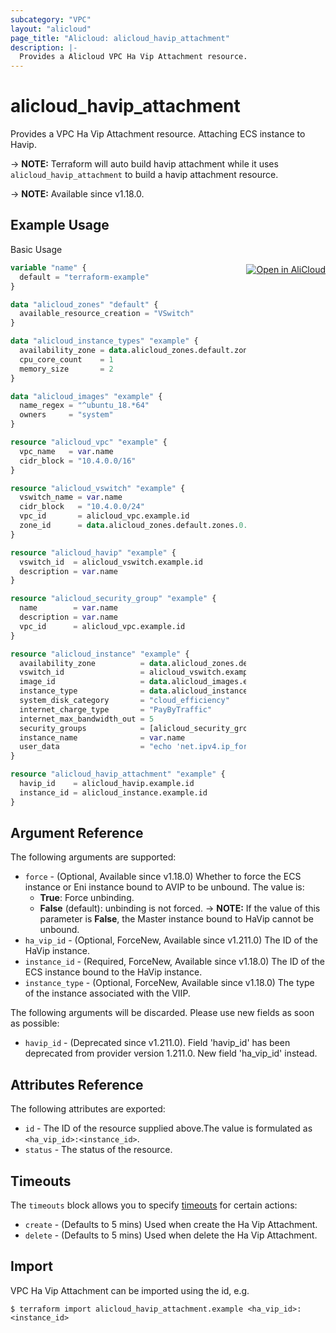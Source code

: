 ```yaml
---
subcategory: "VPC"
layout: "alicloud"
page_title: "Alicloud: alicloud_havip_attachment"
description: |-
  Provides a Alicloud VPC Ha Vip Attachment resource.
---
```


# alicloud_havip_attachment

Provides a VPC Ha Vip Attachment resource. Attaching ECS instance to Havip.

-> **NOTE:** Terraform will auto build havip attachment while it uses `alicloud_havip_attachment` to build a havip attachment resource.

-> **NOTE:** Available since v1.18.0.

## Example Usage
<div class="oics-button" style="float: right;margin: 0 0 -40px 0;">
  <a href="https://api.aliyun.com/api-tools/terraform?resource=alicloud_havip_attachment&exampleId=ce6b1a15-7065-15d7-ab53-6913f9c44ac875aab10f&activeTab=example&spm=docs.r.havip_attachment.0.ce6b1a1570" target="_blank">
    <img alt="Open in AliCloud" src="https://img.alicdn.com/imgextra/i1/O1CN01hjjqXv1uYUlY56FyX_!!6000000006049-55-tps-254-36.svg" style="max-height: 44px; margin: 32px auto; max-width: 100%;">
  </a>
</div>

Basic Usage

```terraform
variable "name" {
  default = "terraform-example"
}

data "alicloud_zones" "default" {
  available_resource_creation = "VSwitch"
}

data "alicloud_instance_types" "example" {
  availability_zone = data.alicloud_zones.default.zones.0.id
  cpu_core_count    = 1
  memory_size       = 2
}

data "alicloud_images" "example" {
  name_regex = "^ubuntu_18.*64"
  owners     = "system"
}

resource "alicloud_vpc" "example" {
  vpc_name   = var.name
  cidr_block = "10.4.0.0/16"
}

resource "alicloud_vswitch" "example" {
  vswitch_name = var.name
  cidr_block   = "10.4.0.0/24"
  vpc_id       = alicloud_vpc.example.id
  zone_id      = data.alicloud_zones.default.zones.0.id
}

resource "alicloud_havip" "example" {
  vswitch_id  = alicloud_vswitch.example.id
  description = var.name
}

resource "alicloud_security_group" "example" {
  name        = var.name
  description = var.name
  vpc_id      = alicloud_vpc.example.id
}

resource "alicloud_instance" "example" {
  availability_zone          = data.alicloud_zones.default.zones.0.id
  vswitch_id                 = alicloud_vswitch.example.id
  image_id                   = data.alicloud_images.example.images.0.id
  instance_type              = data.alicloud_instance_types.example.instance_types.0.id
  system_disk_category       = "cloud_efficiency"
  internet_charge_type       = "PayByTraffic"
  internet_max_bandwidth_out = 5
  security_groups            = [alicloud_security_group.example.id]
  instance_name              = var.name
  user_data                  = "echo 'net.ipv4.ip_forward=1'>> /etc/sysctl.conf"
}

resource "alicloud_havip_attachment" "example" {
  havip_id    = alicloud_havip.example.id
  instance_id = alicloud_instance.example.id
}
```

## Argument Reference

The following arguments are supported:
* `force` - (Optional, Available since v1.18.0) Whether to force the ECS instance or Eni instance bound to AVIP to be unbound. The value is:
  - **True**: Force unbinding.
  - **False** (default): unbinding is not forced.
-> **NOTE:**  If the value of this parameter is **False**, the Master instance bound to HaVip cannot be unbound.
* `ha_vip_id` - (Optional, ForceNew, Available since v1.211.0) The ID of the HaVip instance.
* `instance_id` - (Required, ForceNew, Available since v1.18.0) The ID of the ECS instance bound to the HaVip instance.
* `instance_type` - (Optional, ForceNew, Available since v1.18.0) The type of the instance associated with the VIIP.

The following arguments will be discarded. Please use new fields as soon as possible:
* `havip_id` - (Deprecated since v1.211.0). Field 'havip_id' has been deprecated from provider version 1.211.0. New field 'ha_vip_id' instead.

## Attributes Reference

The following attributes are exported:
* `id` - The ID of the resource supplied above.The value is formulated as `<ha_vip_id>:<instance_id>`.
* `status` - The status of the resource.

## Timeouts

The `timeouts` block allows you to specify [timeouts](https://www.terraform.io/docs/configuration-0-11/resources.html#timeouts) for certain actions:
* `create` - (Defaults to 5 mins) Used when create the Ha Vip Attachment.
* `delete` - (Defaults to 5 mins) Used when delete the Ha Vip Attachment.

## Import

VPC Ha Vip Attachment can be imported using the id, e.g.

```shell
$ terraform import alicloud_havip_attachment.example <ha_vip_id>:<instance_id>
```